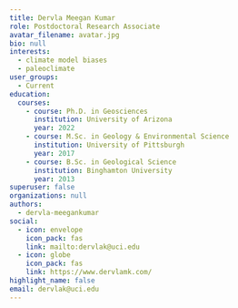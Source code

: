 ```yaml
---
title: Dervla Meegan Kumar
role: Postdoctoral Research Associate
avatar_filename: avatar.jpg
bio: null
interests:
  - climate model biases
  - paleoclimate
user_groups:
  - Current
education:
  courses:
    - course: Ph.D. in Geosciences
      institution: University of Arizona
      year: 2022
    - course: M.Sc. in Geology & Environmental Science
      institution: University of Pittsburgh
      year: 2017
    - course: B.Sc. in Geological Science
      institution: Binghamton University
      year: 2013
superuser: false
organizations: null
authors:
  - dervla-meegankumar
social:
  - icon: envelope
    icon_pack: fas
    link: mailto:dervlak@uci.edu
  - icon: globe
    icon_pack: fas
    link: https://www.dervlamk.com/
highlight_name: false
email: dervlak@uci.edu
---
```

